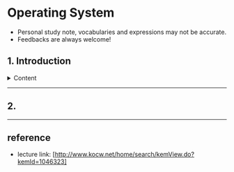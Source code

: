 # Operating System
* Personal study note, vocabularies and expressions may not be accurate. 
* Feedbacks are always welcome!
## 1. Introduction
<details>
<summary>Content</summary>

### 1. Definition
* Kernel that stays in memory
* Utilities

----

### 2. Goal
* Manage computer system resources efficiently
    - fairness, efficienty
    - protect the system, users  
* Let users use computer with comfort
    - manage hardware handling process on for users

----

### 3. Classification
#### tasking
* Single tasking
    - MS-DOS
* Multi tasking
    - UNIX, MS-Windows

#### the number of users
* Single user
    - MS-DOS, MS-Windows
* Multi user
    - UNIX, NT server

#### way of processing
* Time sharing
    - UNIX
    - interactive
* Realtime OS
    - Hard realtime system
    - Soft realtime system
* Batch processing
    - Punch Card system
----

### 4. Simple structure
* CPU -> cpu scheduling
* Memory -> management
* Disk -> file system, scheduling
* I/O devices -> management, interrupt

* Process management
* Command line interpreter
* etc

##### Think yourself as OS
</details>

----
## 2. 
----
## reference
- lecture link: [http://www.kocw.net/home/search/kemView.do?kemId=1046323]